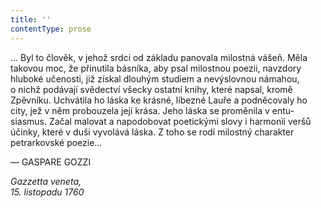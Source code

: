 ```yaml
---
title: ''
contentType: prose
---
```


  

  

  

… Byl to člověk, v jehož srdci od základu panovala milostná vášeň. Měla takovou moc, že přinutila básníka, aby psal milostnou poezii, navzdory hluboké učenosti, již získal dlouhým studiem a nevýslovnou námahou, o nichž podávají svědectví všecky ostatní knihy, které napsal, kromě Zpěvníku. Uchvátila ho láska ke krásné, líbezné Lauře a podněcovaly ho city, jež v něm probouzela její krása. Jeho láska se proměnila v entu­siasmus. Začal malovat a napodobovat poetickými slovy i harmonií veršů účinky, které v duši vyvolává láska. Z toho se rodí milostný charakter petrarkovské poezie…

— GASPARE GOZZI

_Gazzetta veneta,  
15\. listopadu 1760_

